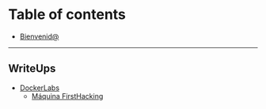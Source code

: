 # Table of contents

* [Bienvenid@](README.md)

***

## WriteUps

* [DockerLabs](writeups/dockerlabs/README.md)
  * [Máquina FirstHacking](writeups/dockerlabs/Muy%20fácil/firsthacking.md)
